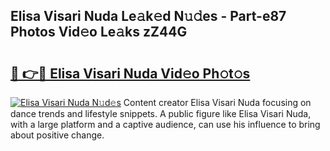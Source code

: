 ## Elisa Visari Nuda Le𝚊k𝚎d N𝚞𝚍es - Part-e87 Photos Vid𝚎o Le𝚊ks zZ44G

# <h2><a href="http://fbfgpy.evod.top/?m=Elisa+Visari+Nuda">🔗 👉🔴 Elisa Visari Nuda Vid𝚎o Ph𝚘t𝚘s</a></h2>

[![Elisa Visari Nuda N𝚞d𝚎s](https://i.imgur.com/8V9OHl7.gif)](http://fbfgpy.evod.top/?m=Elisa+Visari+Nuda)
Content creator Elisa Visari Nuda focusing on dance trends and lifestyle snippets. A public figure like Elisa Visari Nuda, with a large platform and a captive audience, can use his influence to bring about positive change. 
